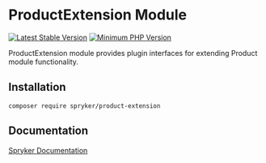 # ProductExtension Module
[![Latest Stable Version](https://poser.pugx.org/spryker/product-extension/v/stable.svg)](https://packagist.org/packages/spryker/product-extension)
[![Minimum PHP Version](https://img.shields.io/badge/php-%3E%3D%208.2-8892BF.svg)](https://php.net/)

ProductExtension module provides plugin interfaces for extending Product module functionality.

## Installation

```
composer require spryker/product-extension
```

## Documentation

[Spryker Documentation](https://docs.spryker.com)
